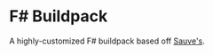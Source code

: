 # F# Buildpack

A highly-customized F# buildpack based off [Sauve's](https://github.com/SuaveIO/mono-script-buildpack).
